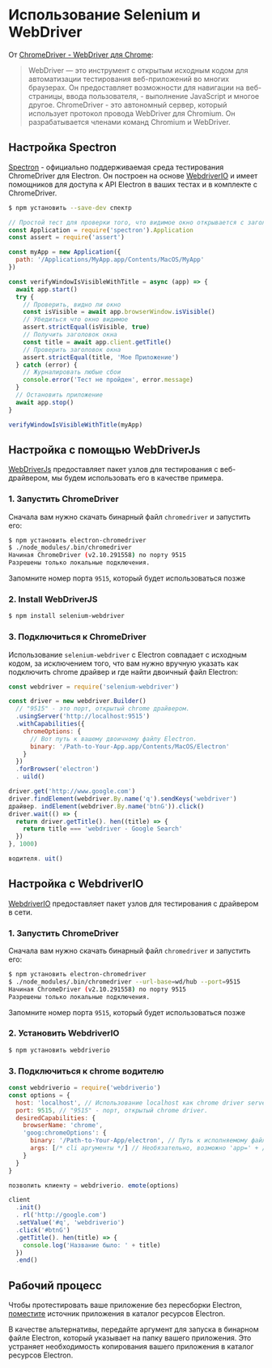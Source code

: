 # Использование Selenium и WebDriver

От [ChromeDriver - WebDriver для Chrome][chrome-driver]:

> WebDriver — это инструмент с открытым исходным кодом для автоматизации тестирования веб-приложений во многих браузерах. Он предоставляет возможности для навигации на веб-страницы, ввода пользователя, - выполнение JavaScript и многое другое. ChromeDriver - это автономный сервер, который использует протокол провода WebDriver для Chromium. Он разрабатывается членами команд Chromium и WebDriver.

## Настройка Spectron

[Spectron][spectron] - официально поддерживаемая среда тестирования ChromeDriver для Electron. Он построен на основе [WebdriverIO](http://webdriver.io/) и имеет помощников для доступа к API Electron в ваших тестах и в комплекте с ChromeDriver.

```sh
$ npm установить --save-dev спектр
```

```javascript
// Простой тест для проверки того, что видимое окно открывается с заголовком
const Application = require('spectron').Application
const assert = require('assert')

const myApp = new Application({
  path: '/Applications/MyApp.app/Contents/MacOS/MyApp'
})

const verifyWindowIsVisibleWithTitle = async (app) => {
  await app.start()
  try {
    // Проверить, видно ли окно
    const isVisible = await app.browserWindow.isVisible()
    // Убедиться что окно видимое
    assert.strictEqual(isVisible, true)
    // Получить заголовок окна
    const title = await app.client.getTitle()
    // Проверить заголовок окна
    assert.strictEqual(title, 'Мое Приложение')
  } catch (error) {
    // Журналировать любые сбои
    console.error('Тест не пройден', error.message)
  }
  // Остановить приложение
  await app.stop()
}

verifyWindowIsVisibleWithTitle(myApp)
```

## Настройка с помощью WebDriverJs

[WebDriverJs](https://code.google.com/p/selenium/wiki/WebDriverJs) предоставляет пакет узлов для тестирования с веб-драйвером, мы будем использовать его в качестве примера.

### 1. Запустить ChromeDriver

Сначала вам нужно скачать бинарный файл `chromedriver` и запустить его:

```sh
$ npm установить electron-chromedriver
$ ./node_modules/.bin/chromedriver
Начиная ChromeDriver (v2.10.291558) по порту 9515
Разрешены только локальные подключения.
```

Запомните номер порта `9515`, который будет использоваться позже

### 2. Install WebDriverJS

```sh
$ npm install selenium-webdriver
```

### 3. Подключиться к ChromeDriver

Использование `selenium-webdriver` с Electron совпадает с исходным кодом, за исключением того, что вам нужно вручную указать как подключить chrome драйвер и где найти двоичный файл Electron:

```javascript
const webdriver = require('selenium-webdriver')

const driver = new webdriver.Builder()
  // "9515" - это порт, открытый chrome драйвером.
  .usingServer('http://localhost:9515')
  .withCapabilities({
    chromeOptions: {
      // Вот путь к вашему двоичному файлу Electron.
      binary: '/Path-to-Your-App.app/Contents/MacOS/Electron'
    }
  })
  .forBrowser('electron')
  . uild()

driver.get('http://www.google.com')
driver.findElement(webdriver.By.name('q').sendKeys('webdriver')
драйвер. indElement(webdriver.By.name('btnG')).click()
driver.wait(() => {
  return driver.getTitle(). hen((title) => {
    return title === 'webdriver - Google Search'
  })
}, 1000)

водителя. uit()
```

## Настройка с WebdriverIO

[WebdriverIO](http://webdriver.io/) предоставляет пакет узлов для тестирования с драйвером в сети.

### 1. Запустить ChromeDriver

Сначала вам нужно скачать бинарный файл `chromedriver` и запустить его:

```sh
$ npm установить electron-chromedriver
$ ./node_modules/.bin/chromedriver --url-base=wd/hub --port=9515
Начиная ChromeDriver (v2.10.291558) по порту 9515
Разрешены только локальные подключения.
```

Запомните номер порта `9515`, который будет использоваться позже

### 2. Установить WebdriverIO

```sh
$ npm установить webdriverio
```

### 3. Подключиться к chrome водителю

```javascript
const webdriverio = require('webdriverio')
const options = {
  host: 'localhost', // Использование localhost как chrome driver server
  port: 9515, // "9515" - порт, открытый chrome driver.
  desiredCapabilities: {
    browserName: 'chrome',
    'goog:chromeOptions': {
      binary: '/Path-to-Your-App/electron', // Путь к исполняемому файлу Electron.
      args: [/* cli аргументы */] // Необязательно, возможно 'app=' + /path/to/your/app/
    }
  }
}

позволить клиенту = webdriverio. emote(options)

client
  .init()
  . rl('http://google.com')
  .setValue('#q', 'webdriverio')
  .click('#btnG')
  .getTitle(). hen(title) => {
    console.log('Название было: ' + title)
  })
  .end()
```

## Рабочий процесс

Чтобы протестировать ваше приложение без пересборки Electron, [поместите](https://github.com/electron/electron/blob/master/docs/tutorial/application-distribution.md) источник приложения в каталог ресурсов Electron.

В качестве альтернативы, передайте аргумент для запуска в бинарном файле Electron, который указывает на папку вашего приложения. Это устраняет необходимость копирования вашего приложения в каталог ресурсов Electron.

[chrome-driver]: https://sites.google.com/a/chromium.org/chromedriver/
[spectron]: https://electronjs.org/spectron

